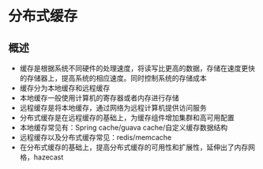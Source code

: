 # 分布式缓存

## 概述

- 缓存是根据系统不同硬件的处理速度，将读写比更高的数据，存储在速度更快的存储器上，提高系统的相应速度。同时控制系统的存储成本
- 缓存分为本地缓存和远程缓存
- 本地缓存一般使用计算机的寄存器或者内存进行存储
- 远程缓存是将本地缓存，通过网络为远程计算机提供访问服务
- 分布式缓存是在远程缓存的基础上，为缓存组件增加集群和高可用配置
- 本地缓存常见有：Spring cache/guava cache/自定义缓存数据结构
- 远程缓存以及分布式缓存常见：redis/memcache
- 在分布式缓存的基础上，提高分布式缓存的可用性和扩展性，延伸出了内存网格，hazecast